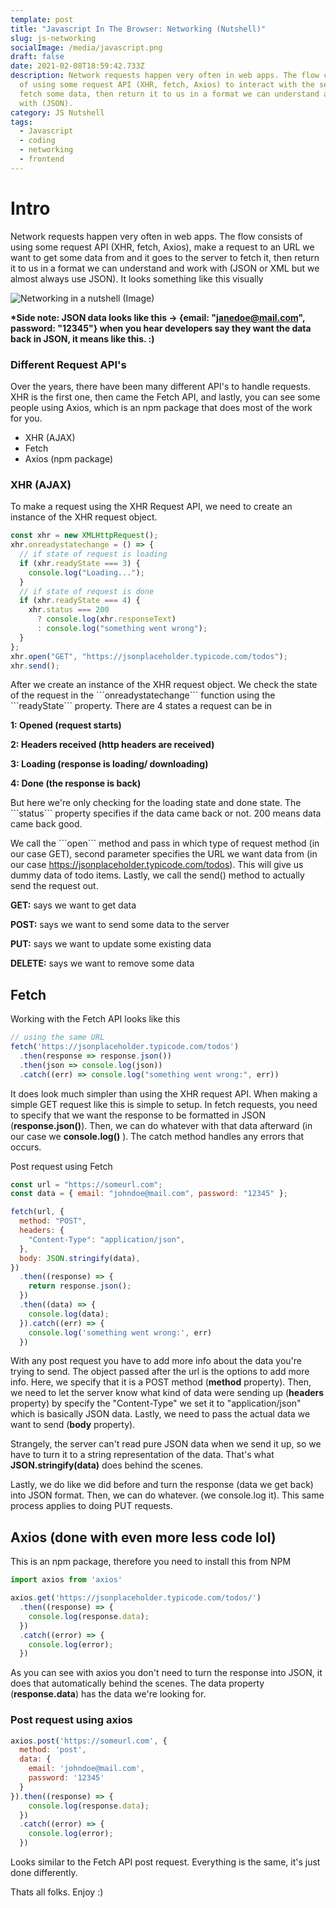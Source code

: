 ```yaml
---
template: post
title: "Javascript In The Browser: Networking (Nutshell)"
slug: js-networking
socialImage: /media/javascript.png
draft: false
date: 2021-02-08T18:59:42.733Z
description: Network requests happen very often in web apps. The flow consists
  of using some request API (XHR, fetch, Axios) to interact with the server to
  fetch some data, then return it to us in a format we can understand and work
  with (JSON).
category: JS Nutshell
tags:
  - Javascript
  - coding
  - networking
  - frontend
---
```

# Intro

Network requests happen very often in web apps. The flow consists of using some request API (XHR, fetch, Axios), make a request to an URL we want to get some data from and it goes to the server to fetch it, then return it to us in a format we can understand and work with (JSON or XML but we almost always use JSON). It looks something like this visually 

![Networking in a nutshell (Image)](/media/img_0104.jpg "Networking in a nutshell ")

**\*Side note: JSON data looks like this -> {email: "janedoe@mail.com", password: "12345"} when you hear developers say they want the data back in JSON, it means like this. :)** 

### Different Request API's

Over the years, there have been many different API's to handle requests. XHR is the first one, then came the Fetch API, and lastly, you can see some people using Axios, which is an npm package that does most of the work for you. 

* XHR (AJAX)
* Fetch
* Axios (npm package)

### XHR (AJAX)

To make a request using the XHR Request API, we need to create an instance of the XHR request object.

```javascript
const xhr = new XMLHttpRequest();
xhr.onreadystatechange = () => {
  // if state of request is loading
  if (xhr.readyState === 3) {
    console.log("Loading...");
  }
  // if state of request is done
  if (xhr.readyState === 4) {
    xhr.status === 200
      ? console.log(xhr.responseText)
      : console.log("something went wrong");
  }
};
xhr.open("GET", "https://jsonplaceholder.typicode.com/todos");
xhr.send();
```

After we create an instance of the XHR request object. We check the state of the request in the \`\`\`onreadystatechange\`\`\` function using the \`\`\`readyState\`\`\` property. There are 4 states a request can be in  

**1: Opened (request starts)** 

**2: Headers received (http headers are received)** 

**3: Loading (response is loading/ downloading)**

**4: Done (the response is back)**

But here we're only checking for the loading state and done state. The \`\`\`status\`\`\` property specifies if the data came back or not. 200 means data came back good.

We call the \`\`\`open\`\`\` method and pass in which type of request method (in our case GET), second parameter specifies the URL we want data from (in our case https://jsonplaceholder.typicode.com/todos). This will give us dummy data of todo items. Lastly, we call the send() method to actually send the request out. 

**GET:** says we want to get data 

**POST:** says we want to send some data to the server 

**PUT:** says we want to update some existing data

**DELETE:** says we want to remove some data

## Fetch

Working with the Fetch API looks like this 

```javascript
// using the same URL 
fetch('https://jsonplaceholder.typicode.com/todos')
  .then(response => response.json())
  .then(json => console.log(json))
  .catch((err) => console.log("something went wrong:", err))
```

It does look much simpler than using the XHR request API. When making a simple GET request like this is simple to setup. In fetch requests, you need to specify that we want the response to be formatted in JSON (**response.json()**). Then, we can do whatever with that data afterward (in our case we **console.log()** ). The catch method handles any errors that occurs. 

Post request using Fetch

```javascript
const url = "https://someurl.com";
const data = { email: "johndoe@mail.com", password: "12345" };

fetch(url, {
  method: "POST",
  headers: {
    "Content-Type": "application/json",
  },
  body: JSON.stringify(data),
})
  .then((response) => {
    return response.json();
  })
  .then((data) => {
    console.log(data);
  }).catch((err) => {
    console.log('something went wrong:', err)
  })
```

With any post request you have to add more info about the data you're trying to send. The object passed after the url is the options to add more info. Here, we specify that it is a POST method (**method** property). Then, we need to let the server know what kind of data were sending up (**headers** property) by specify the "Content-Type" we set it to "application/json" which is basically JSON data. Lastly, we need to pass the actual data we want to send (**body** property). 

Strangely, the server can't read pure JSON data when we send it up, so we have to turn it to a string representation of the data. That's what **JSON.stringify(data)** does behind the scenes.

Lastly, we do like we did before and turn the response (data we get back) into JSON format. Then, we can do whatever. (we console.log it). This same process applies to doing PUT requests. 

## Axios (done with even more less code lol)

This is an npm package, therefore you need to install this from NPM

```javascript
import axios from 'axios'

axios.get('https://jsonplaceholder.typicode.com/todos/')
  .then((response) => {
    console.log(response.data);
  })
  .catch((error) => {
    console.log(error);
  })
```

As you can see with axios you don't need to turn the response into JSON, it does that automatically behind the scenes. The data property (**response.data**) has the data we're looking for.

### Post request using axios

```javascript
axios.post('https://someurl.com', {
  method: 'post',
  data: {
    email: 'johndoe@mail.com',
    password: '12345'
  }
}).then((response) => {
    console.log(response.data);
  })
  .catch((error) => {
    console.log(error);
  })
```

Looks similar to the Fetch API post request. Everything is the same, it's just done differently.

Thats all folks. Enjoy :)